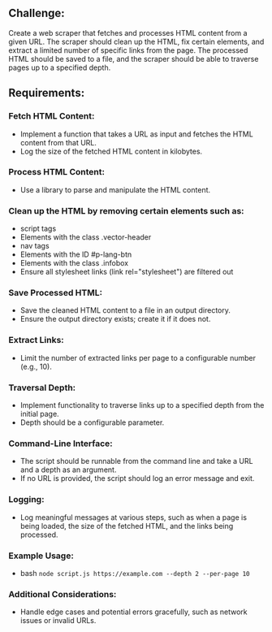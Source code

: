 ## Challenge:

Create a web scraper that fetches and processes HTML content from a given URL. The scraper should clean up the HTML, fix certain elements, and extract a limited number of specific links from the page. The processed HTML should be saved to a file, and the scraper should be able to traverse pages up to a specified depth.

## Requirements:

### Fetch HTML Content:
- Implement a function that takes a URL as input and fetches the HTML content from that URL.
- Log the size of the fetched HTML content in kilobytes.

### Process HTML Content:
- Use a library  to parse and manipulate the HTML content.

### Clean up the HTML by removing certain elements such as:
- script tags
- Elements with the class .vector-header
- nav tags
- Elements with the ID #p-lang-btn
- Elements with the class .infobox
- Ensure all stylesheet links (link rel="stylesheet") are filtered out

### Save Processed HTML:
- Save the cleaned HTML content to a file in an output directory.
- Ensure the output directory exists; create it if it does not.

### Extract Links:
- Limit the number of extracted links per page to a configurable number (e.g., 10).

### Traversal Depth:
- Implement functionality to traverse links up to a specified depth from the initial page.
- Depth should be a configurable parameter.

### Command-Line Interface:

- The script should be runnable from the command line and take a URL and a depth as an argument.
- If no URL is provided, the script should log an error message and exit.

### Logging:
- Log meaningful messages at various steps, such as when a page is being loaded, the size of the fetched HTML, and the links being processed.

### Example Usage:
- bash
`node script.js https://example.com --depth 2 --per-page 10`

### Additional Considerations:
- Handle edge cases and potential errors gracefully, such as network issues or invalid URLs.




